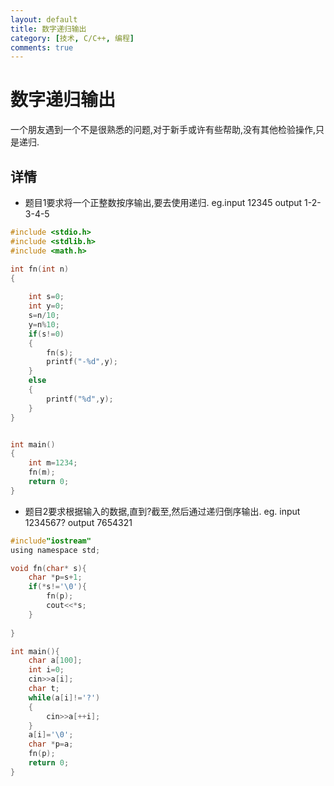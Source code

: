 ```yaml
---
layout: default
title: 数字递归输出
category: [技术, C/C++, 编程]
comments: true
---
```


#  数字递归输出
一个朋友遇到一个不是很熟悉的问题,对于新手或许有些帮助,没有其他检验操作,只是递归.



## 详情
* 题目1要求将一个正整数按序输出,要去使用递归.
eg.input 12345
output 1-2-3-4-5

```c
#include <stdio.h>  
#include <stdlib.h>  
#include <math.h>  

int fn(int n)  
{  
    
	int s=0;
	int y=0;
	s=n/10;
	y=n%10;
	if(s!=0)
	{
		fn(s);
		printf("-%d",y);
	}
	else
	{
		printf("%d",y);
	}
}


int main()  
{  
    int m=1234;  
	fn(m);
    return 0;  
}  
```

* 题目2要求根据输入的数据,直到?截至,然后通过递归倒序输出.
eg. input 1234567?
output 7654321

```c
#include"iostream"
using namespace std;

void fn(char* s){
	char *p=s+1;
	if(*s!='\0'){
		fn(p);
		cout<<*s;
	}
	
}

int main(){
	char a[100];
	int i=0;
	cin>>a[i];
	char t;
	while(a[i]!='?')
	{
		cin>>a[++i];
	}
	a[i]='\0';
	char *p=a;
	fn(p);	
	return 0;
}
```





